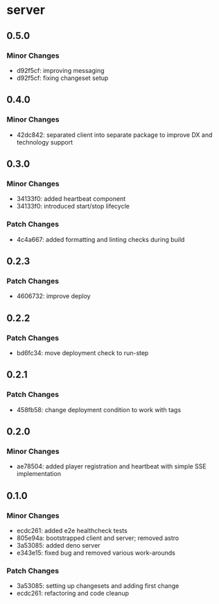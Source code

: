 # server

## 0.5.0

### Minor Changes

- d92f5cf: improving messaging
- d92f5cf: fixing changeset setup

## 0.4.0

### Minor Changes

- 42dc842: separated client into separate package to improve DX and technology support

## 0.3.0

### Minor Changes

- 34133f0: added heartbeat component
- 34133f0: introduced start/stop lifecycle

### Patch Changes

- 4c4a667: added formatting and linting checks during build

## 0.2.3

### Patch Changes

- 4606732: improve deploy

## 0.2.2

### Patch Changes

- bd6fc34: move deployment check to run-step

## 0.2.1

### Patch Changes

- 458fb58: change deployment condition to work with tags

## 0.2.0

### Minor Changes

- ae78504: added player registration and heartbeat with simple SSE implementation

## 0.1.0

### Minor Changes

- ecdc261: added e2e healthcheck tests
- 805e94a: bootstrapped client and server; removed astro
- 3a53085: added deno server
- e343e15: fixed bug and removed various work-arounds

### Patch Changes

- 3a53085: setting up changesets and adding first change
- ecdc261: refactoring and code cleanup
